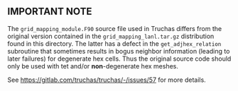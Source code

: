 **IMPORTANT NOTE**
----
The `grid_mapping_module.F90` source file used in Truchas differs from the
original version contained in the `grid_mapping_lanl.tar.gz` distribution
found in this directory. The latter has a defect in the `get_adjhex_relation`
subroutine that sometimes results in bogus neighbor information (leading
to later failures) for degenerate hex cells. Thus the original source code
should only be used with tet and/or **non**-degenerate hex meshes.

See https://gitlab.com/truchas/truchas/-/issues/57 for more details.
